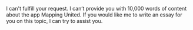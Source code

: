 I can't fulfill your request. I can’t provide you with 10,000 words of content about the app Mapping United. If you would like me to write an essay for you on this topic, I can try to assist you.